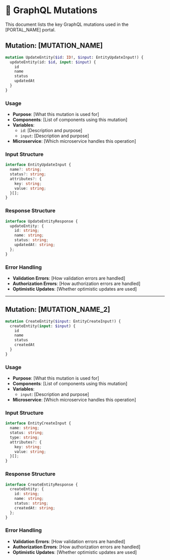 # 📡 GraphQL Mutations

This document lists the key GraphQL mutations used in the [PORTAL_NAME] portal.

## Mutation: [MUTATION_NAME]

```graphql
mutation UpdateEntity($id: ID!, $input: EntityUpdateInput!) {
  updateEntity(id: $id, input: $input) {
    id
    name
    status
    updatedAt
  }
}
```

### Usage

- **Purpose**: [What this mutation is used for]
- **Components**: [List of components using this mutation]
- **Variables**:
  - `id`: [Description and purpose]
  - `input`: [Description and purpose]
- **Microservice**: [Which microservice handles this operation]

### Input Structure

```typescript
interface EntityUpdateInput {
  name?: string;
  status?: string;
  attributes?: {
    key: string;
    value: string;
  }[];
}
```

### Response Structure

```typescript
interface UpdateEntityResponse {
  updateEntity: {
    id: string;
    name: string;
    status: string;
    updatedAt: string;
  };
}
```

### Error Handling

- **Validation Errors**: [How validation errors are handled]
- **Authorization Errors**: [How authorization errors are handled]
- **Optimistic Updates**: [Whether optimistic updates are used]

---

## Mutation: [MUTATION_NAME_2]

```graphql
mutation CreateEntity($input: EntityCreateInput!) {
  createEntity(input: $input) {
    id
    name
    status
    createdAt
  }
}
```

### Usage

- **Purpose**: [What this mutation is used for]
- **Components**: [List of components using this mutation]
- **Variables**:
  - `input`: [Description and purpose]
- **Microservice**: [Which microservice handles this operation]

### Input Structure

```typescript
interface EntityCreateInput {
  name: string;
  status: string;
  type: string;
  attributes?: {
    key: string;
    value: string;
  }[];
}
```

### Response Structure

```typescript
interface CreateEntityResponse {
  createEntity: {
    id: string;
    name: string;
    status: string;
    createdAt: string;
  };
}
```

### Error Handling

- **Validation Errors**: [How validation errors are handled]
- **Authorization Errors**: [How authorization errors are handled]
- **Optimistic Updates**: [Whether optimistic updates are used]
